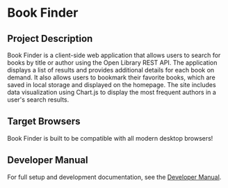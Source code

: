 # Book Finder

## Project Description

Book Finder is a client-side web application that allows users to search for books by title or author using the Open Library REST API. The application displays a list of results and provides additional details for each book on demand. It also allows users to bookmark their favorite books, which are saved in local storage and displayed on the homepage. The site includes data visualization using Chart.js to display the most frequent authors in a user's search results.

## Target Browsers

Book Finder is built to be compatible with all modern desktop browsers!

## Developer Manual

For full setup and development documentation, see the [Developer Manual](docs/developer-manual.md).